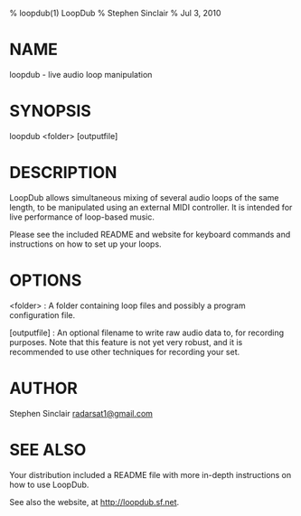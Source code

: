 % loopdub(1) LoopDub
% Stephen Sinclair
% Jul 3, 2010

# NAME

loopdub - live audio loop manipulation

# SYNOPSIS

loopdub \<folder\> [outputfile]

# DESCRIPTION

LoopDub allows simultaneous mixing of several audio loops of the same
length, to be manipulated using an external MIDI controller.  It is
intended for live performance of loop-based music.

Please see the included README and website for keyboard commands and
instructions on how to set up your loops.

# OPTIONS

\<folder\>
: A folder containing loop files and possibly a program
configuration file.

[outputfile]
: An optional filename to write raw audio data to, for recording
purposes.  Note that this feature is not yet very robust, and it is
recommended to use other techniques for recording your set.

# AUTHOR

Stephen Sinclair <radarsat1@gmail.com>

# SEE ALSO

Your distribution included a README file with more in-depth
instructions on how to use LoopDub.

See also the website, at <http://loopdub.sf.net>.
